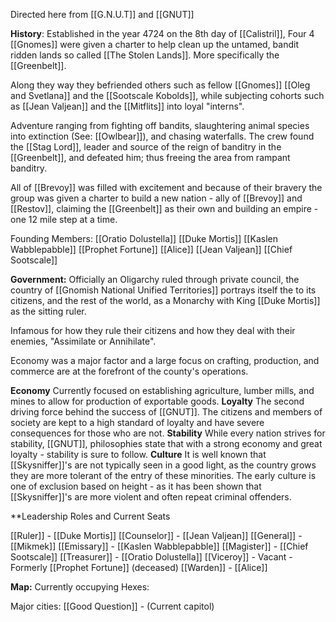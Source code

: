 Directed here from [[G.N.U.T]] and [[GNUT]]

**History**:
Established in the year 4724 on the 8th day of [[Calistril]], Four 4 [[Gnomes]] were given a charter to help clean up the untamed, bandit ridden lands so called [[The Stolen Lands]]. More specifically the [[Greenbelt]].

Along they way they befriended others such as fellow [[Gnomes]] [[Oleg and Svetlana]] and the [[Sootscale Kobolds]], while subjecting cohorts such as [[Jean Valjean]] and the [[Mitflits]] into loyal "interns".

Adventure ranging from fighting off bandits, slaughtering animal species into extinction (See: [[Owlbear]]), and chasing waterfalls. The crew found the [[Stag Lord]], leader and source of the reign of banditry in the [[Greenbelt]], and defeated him; thus freeing the area from rampant banditry.

All of [[Brevoy]] was filled with excitement and because of their bravery the group was given a charter to build a new nation - ally of [[Brevoy]] and [[Restov]], claiming the [[Greenbelt]] as their own and building an empire - one 12 mile step at a time.

Founding Members:
[[Oratio Dolustella]]
[[Duke Mortis]]
[[Kaslen Wabblepabble]]
[[Prophet Fortune]]
[[Alice]] 
[[Jean Valjean]]
[[Chief Sootscale]]


**Government:**
Officially an Oligarchy ruled through private council, the country of [[Gnomish National Unified Territories]] portrays itself the to its citizens, and the rest of the world, as a Monarchy with King [[Duke Mortis]] as the sitting ruler.

Infamous for how they rule their citizens and how they deal with their enemies, "Assimilate or Annihilate". 

Economy was a major factor and a large focus on crafting, production, and commerce are at the forefront of the county's operations.

**Economy**
Currently focused on establishing agriculture, lumber mills, and mines to allow for production of exportable goods.
**Loyalty**
The second driving force behind the success of [[GNUT]]. The citizens and members of society are kept to a high standard of loyalty and have severe consequences for those who are not.
**Stability**
While every nation strives for stability, [[GNUT]], philosophies state that with a strong economy and great loyalty - stability is sure to follow.
**Culture**
It is well known that [[Skysniffer]]'s are not typically seen in a good light, as the country grows they are more tolerant of the entry of these minorities.  The early culture is one of exclusion based on height - as it has been shown that [[Skysniffer]]'s are more violent and often repeat criminal offenders. 

**Leadership Roles and Current Seats

[[Ruler]] - [[Duke Mortis]]
[[Counselor]] - [[Jean Valjean]]
[[General]] - [[Mikmek]]
[[Emissary]] - [[Kaslen Wabblepabble]]
[[Magister]] - [[Chief Sootscale]]
[[Treasurer]] - [[Oratio Dolustella]]
[[Viceroy]] - Vacant  - Formerly [[Prophet Fortune]] (deceased)
[[Warden]] - [[Alice]]




**Map:**
Currently occupying Hexes:

Major cities:
[[Good Question]] - (Current capitol) 